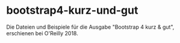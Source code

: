 # bootstrap4-kurz-und-gut
Die Dateien und Beispiele für die Ausgabe "Bootstrap 4 kurz &amp; gut", erschienen bei O'Reilly 2018.
